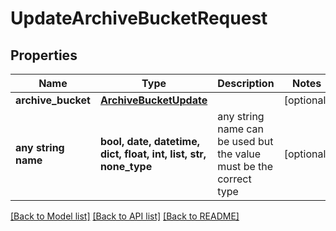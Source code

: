 # UpdateArchiveBucketRequest


## Properties
Name | Type | Description | Notes
------------ | ------------- | ------------- | -------------
**archive_bucket** | [**ArchiveBucketUpdate**](ArchiveBucketUpdate.md) |  | [optional] 
**any string name** | **bool, date, datetime, dict, float, int, list, str, none_type** | any string name can be used but the value must be the correct type | [optional]

[[Back to Model list]](../README.md#documentation-for-models) [[Back to API list]](../README.md#documentation-for-api-endpoints) [[Back to README]](../README.md)


